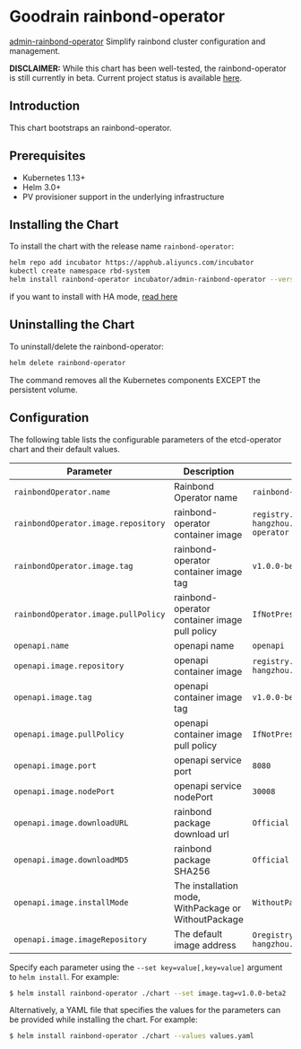 # Goodrain rainbond-operator

[admin-rainbond-operator](https://github.com/goodrain/rainbond-operator) Simplify rainbond cluster
configuration and management.

__DISCLAIMER:__ While this chart has been well-tested, the rainbond-operator is still currently in beta.
Current project status is available [here](https://github.com/goodrain/rainbond-operator).

## Introduction

This chart bootstraps an rainbond-operator.

## Prerequisites

- Kubernetes 1.13+
- Helm 3.0+
- PV provisioner support in the underlying infrastructure

## Installing the Chart

To install the chart with the release name `rainbond-operator`:

```bash
helm repo add incubator https://apphub.aliyuncs.com/incubator
kubectl create namespace rbd-system
helm install rainbond-operator incubator/admin-rainbond-operator --version 0.1.0 -n rbd-system
```

if you want to install with HA mode, [read here](https://v5.2-doc.rainbond.com/docs/user-operations/install/install-base-ha/)


## Uninstalling the Chart

To uninstall/delete the rainbond-operator:

```bash
helm delete rainbond-operator
```

The command removes all the Kubernetes components EXCEPT the persistent volume.

## Configuration

The following table lists the configurable parameters of the etcd-operator chart and their default values.

| Parameter                           | Description                                   | Default                                                                                                                                                                  |
|-------------------------------------|-----------------------------------------------|--------------------------------------------------------------------------------------------------------------------------------------------------------------------------|
| `rainbondOperator.name`             | Rainbond Operator name                        | `rainbond-operator`                                                                                                                                                      |
| `rainbondOperator.image.repository` | rainbond-operator container image             | `registry.cn-hangzhou.aliyuncs.com/goodrain/rainbond-operator`                                                                                                                                              |
| `rainbondOperator.image.tag`        | rainbond-operator container image tag         | `v1.0.0-beta2`                                                                                                                                                                 |
| `rainbondOperator.image.pullPolicy` | rainbond-operator container image pull policy | `IfNotPresent`                                                                                                                                                           |
| `openapi.name`                      | openapi name                                  | `openapi`                                                                                                                                                                |
| `openapi.image.repository`          | openapi container image                       | `registry.cn-hangzhou.aliyuncs.com/goodrain/rbd-op-ui`                                                                                                                                                      |
| `openapi.image.tag`                 | openapi container image tag                   | `v1.0.0-beta2`                                                                                                                                                                 |
| `openapi.image.pullPolicy`          | openapi container image pull policy           | `IfNotPresent`                                                                                                                                                           |
| `openapi.image.port`                | openapi service port                          | `8080`                                                                                                                                                                   |
| `openapi.image.nodePort`            | openapi service nodePort                      | `30008`                                                                                                                                                                  |
| `openapi.image.downloadURL`         | rainbond package download url                 | `Official download address` |
| `openapi.image.downloadMD5`         | rainbond package SHA256                 | `Official package SHA256` |
| `openapi.image.installMode`         | The installation mode, WithPackage or WithoutPackage     | `WithoutPackage` |
| `openapi.image.imageRepository`     | The default image address              | `Oregistry.cn-hangzhou.aliyuncs.com/goodrain` |


Specify each parameter using the `--set key=value[,key=value]` argument to `helm install`. For example:

```bash
$ helm install rainbond-operator ./chart --set image.tag=v1.0.0-beta2 
```

Alternatively, a YAML file that specifies the values for the parameters can be provided while
installing the chart. For example:

```bash
$ helm install rainbond-operator ./chart --values values.yaml 
```